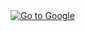 <a href="https://www.google.com" target="_blank">
  <img 
    src="https://img.shields.io/badge/GOOGLE-Click%20Here-ff0000?style=for-the-badge&logo=google&logoColor=white" 
    alt="Go to Google"
  >
</a>
